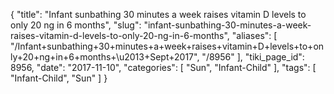 {
    "title": "Infant sunbathing 30 minutes a week raises vitamin D levels to only 20 ng in 6 months",
    "slug": "infant-sunbathing-30-minutes-a-week-raises-vitamin-d-levels-to-only-20-ng-in-6-months",
    "aliases": [
        "/Infant+sunbathing+30+minutes+a+week+raises+vitamin+D+levels+to+only+20+ng+in+6+months+\u2013+Sept+2017",
        "/8956"
    ],
    "tiki_page_id": 8956,
    "date": "2017-11-10",
    "categories": [
        "Sun",
        "Infant-Child"
    ],
    "tags": [
        "Infant-Child",
        "Sun"
    ]
}